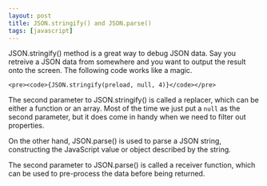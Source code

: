 ```yaml
---
layout: post
title: JSON.stringify() and JSON.parse()
tags: [javascript]
---
```


JSON.stringify() method is a great way to debug JSON data. Say you retreive a JSON data from somewhere and you want to output the result onto the screen. The following code works like a magic.

```
<pre><code>{JSON.stringify(preload, null, 4)}</code></pre>
```

The second parameter to JSON.stringify() is called a replacer, which can be either a function or an array. Most of the time we just put a `null` as the second parameter, but it does come in handy when we need to filter out properties.

On the other hand, JSON.parse() is used to parse a JSON string, constructing the JavaScript value or object described by the string. 

The second parameter to JSON.parse() is called a receiver function, which can be used to pre-process the data before being returned.